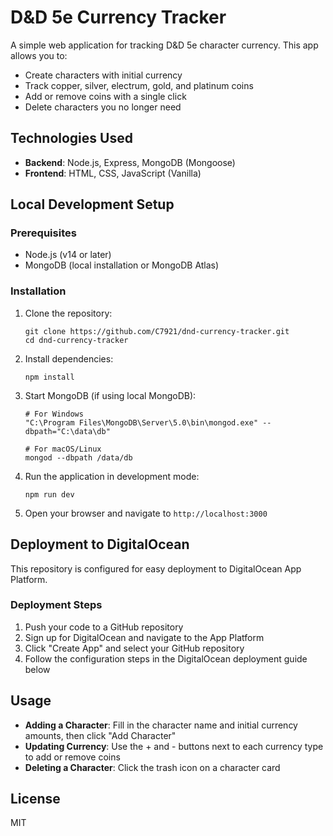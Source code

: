 # D&D 5e Currency Tracker

A simple web application for tracking D&D 5e character currency. This app allows you to:

- Create characters with initial currency
- Track copper, silver, electrum, gold, and platinum coins
- Add or remove coins with a single click
- Delete characters you no longer need

## Technologies Used

- **Backend**: Node.js, Express, MongoDB (Mongoose)
- **Frontend**: HTML, CSS, JavaScript (Vanilla)

## Local Development Setup

### Prerequisites

- Node.js (v14 or later)
- MongoDB (local installation or MongoDB Atlas)

### Installation

1. Clone the repository:
   ```
   git clone https://github.com/C7921/dnd-currency-tracker.git
   cd dnd-currency-tracker
   ```

2. Install dependencies:
   ```
   npm install
   ```

3. Start MongoDB (if using local MongoDB):
   ```
   # For Windows
   "C:\Program Files\MongoDB\Server\5.0\bin\mongod.exe" --dbpath="C:\data\db"

   # For macOS/Linux
   mongod --dbpath /data/db
   ```

4. Run the application in development mode:
   ```
   npm run dev
   ```

5. Open your browser and navigate to `http://localhost:3000`

## Deployment to DigitalOcean

This repository is configured for easy deployment to DigitalOcean App Platform.

### Deployment Steps

1. Push your code to a GitHub repository
2. Sign up for DigitalOcean and navigate to the App Platform
3. Click "Create App" and select your GitHub repository
4. Follow the configuration steps in the DigitalOcean deployment guide below

## Usage

- **Adding a Character**: Fill in the character name and initial currency amounts, then click "Add Character"
- **Updating Currency**: Use the + and - buttons next to each currency type to add or remove coins
- **Deleting a Character**: Click the trash icon on a character card

## License

MIT
